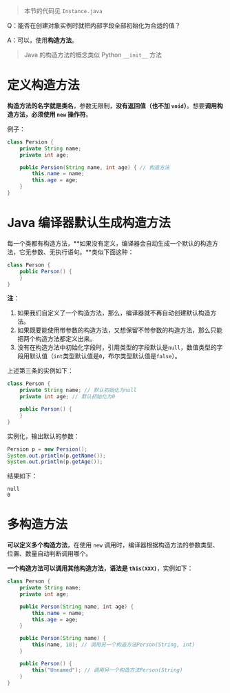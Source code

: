 >   本节的代码见 `Instance.java`

Q：能否在创建对象实例时就把内部字段全部初始化为合适的值？

A：可以，使用**构造方法**。

>   Java 的构造方法的概念类似 Python `__init__` 方法



# 定义构造方法

**构造方法的名字就是类名**，参数无限制，**没有返回值（也不加 `void`）**。想要**调用构造方法，必须使用 `new` 操作符**。



例子：

```java
class Persion {
    private String name;
    private int age;

    public Persion(String name, int age) { // 构造方法
        this.name = name;
        this.age = age;
    }
}
```



# Java 编译器默认生成构造方法

每一个类都有构造方法，**如果没有定义，编译器会自动生成一个默认的构造方法，它无参数、无执行语句。**类似下面这种：

```java
class Person {
    public Person() {
    }
}
```



**注**：

1.  如果我们自定义了一个构造方法，那么，编译器就不再自动创建默认构造方法。
2.  如果既要能使用带参数的构造方法，又想保留不带参数的构造方法，那么只能把两个构造方法都定义出来。
3.  没有在构造方法中初始化字段时，引用类型的字段默认是`null`，数值类型的字段用默认值（`int`类型默认值是`0`，布尔类型默认值是`false`）。



上述第三条的实例如下：

```java
class Person {
    private String name; // 默认初始化为null
    private int age; // 默认初始化为0

    public Person() {
    }
}
```



实例化，输出默认的参数：

```java
Persion p = new Persion();
System.out.println(p.getName());  
System.out.println(p.getAge());
```



结果如下：

```
null
0
```



# 多构造方法

**可以定义多个构造方法**，在使用 `new` 调用时，编译器根据构造方法的参数类型、位置、数量自动判断调用哪个。



**一个构造方法可以调用其他构造方法，语法是 `this(XXX)`**，实例如下：

```java
class Person {
    private String name;
    private int age;

    public Person(String name, int age) {
        this.name = name;
        this.age = age;
    }

    public Person(String name) {
        this(name, 18); // 调用另一个构造方法Person(String, int)
    }

    public Person() {
        this("Unnamed"); // 调用另一个构造方法Person(String)
    }
}
```

